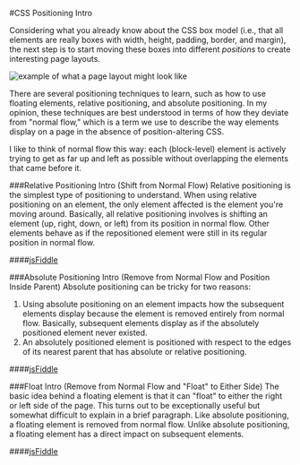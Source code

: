 #CSS Positioning Intro

Considering what you already know about the CSS box model (i.e., that all elements are really boxes with width, height, padding, border, and margin), the next step is to start moving these boxes into different *positions* to create interesting page layouts.

![example of what a page layout might look like](http://christensenacademy.org/modules/css-layouts/textpages/page-layout-example.png)

There are several positioning techniques to learn, such as how to use floating elements, relative positioning, and absolute positioning. In my opinion, these techniques are best understood in terms of how they deviate from "normal flow," which is a term we use to describe the way elements display on a page in the absence of position-altering CSS.

I like to think of normal flow this way: each (block-level) element is actively trying to get as far up and left as possible without overlapping the elements that came before it.

###Relative Positioning Intro (Shift from Normal Flow)
Relative positioning is the simplest type of positioning to understand. When using relative positioning on an element, the only element affected is the element you're moving around. Basically, all relative positioning involves is shifting an element (up, right, down, or left) from its position in normal flow. Other elements behave as if the repositioned element were still in its regular position in normal flow.

####[jsFiddle](http://jsfiddle.net/cameron89/kMah2/)

###Absolute Positioning Intro (Remove from Normal Flow and Position Inside Parent)
Absolute positioning can be tricky for two reasons:

1. Using absolute positioning on an element impacts how the subsequent elements display because the element is removed entirely from normal flow. Basically, subsequent elements display as if the absolutely positioned element never existed.
2. An absolutely positioned element is positioned with respect to the edges of its nearest parent that has absolute or relative positioning.

####[jsFiddle](http://jsfiddle.net/cameron89/uTS92/)


###Float Intro (Remove from Normal Flow and "Float" to Either Side)
The basic idea behind a floating element is that it can "float" to either the right or left side of the page. This turns out to be exceptionally useful but somewhat difficult to explain in a brief paragraph. Like absolute positioning, a floating element is removed from normal flow. Unlike absolute positioning, a floating element has a direct impact on subsequent elements.

####[jsFiddle](http://jsfiddle.net/cameron89/r5GEZ/)

